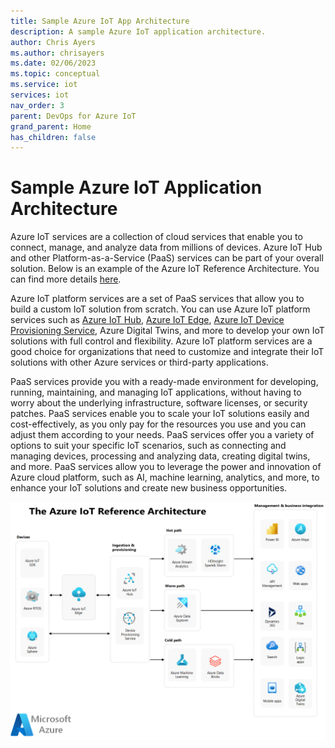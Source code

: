 ```yaml
---
title: Sample Azure IoT App Architecture
description: A sample Azure IoT application architecture.
author: Chris Ayers
ms.author: chrisayers
ms.date: 02/06/2023
ms.topic: conceptual
ms.service: iot
services: iot
nav_order: 3
parent: DevOps for Azure IoT
grand_parent: Home
has_children: false
---
```


# Sample Azure IoT Application Architecture

Azure IoT services are a collection of cloud services that enable you to connect, manage, and analyze data from millions of devices. Azure IoT Hub and other Platform-as-a-Service (PaaS) services can be part of your overall solution. Below is an example of the Azure IoT Reference Architecture. You can find more details [here](https://learn.microsoft.com/en-us/azure/architecture/reference-architectures/iot).

Azure IoT platform services are a set of PaaS services that allow you to build a custom IoT solution from scratch. You can use Azure IoT platform services such as [Azure IoT Hub](./azure-iot-hub.md), [Azure IoT Edge](../IoTEdge/), [Azure IoT Device Provisioning Service](./azure-iot-hub-dps.md), Azure Digital Twins, and more to develop your own IoT solutions with full control and flexibility. Azure IoT platform services are a good choice for organizations that need to customize and integrate their IoT solutions with other Azure services or third-party applications.

PaaS services provide you with a ready-made environment for developing, running, maintaining, and managing IoT applications, without having to worry about the underlying infrastructure, software licenses, or security patches.
PaaS services enable you to scale your IoT solutions easily and cost-effectively, as you only pay for the resources you use and you can adjust them according to your needs.
PaaS services offer you a variety of options to suit your specific IoT scenarios, such as connecting and managing devices, processing and analyzing data, creating digital twins, and more.
PaaS services allow you to leverage the power and innovation of Azure cloud platform, such as AI, machine learning, analytics, and more, to enhance your IoT solutions and create new business opportunities.


![](./media/azure-iot-reference-architecture-updated.png)

